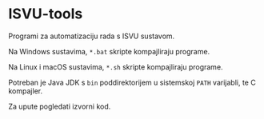 # ISVU-tools
Programi za automatizaciju rada s ISVU sustavom.

Na Windows sustavima, `*.bat` skripte kompajliraju programe.

Na Linux i macOS sustavima, `*.sh` skripte kompajliraju programe.

Potreban je Java JDK s `bin` poddirektorijem u sistemskoj `PATH` varijabli, te C kompajler.

Za upute pogledati izvorni kod.
